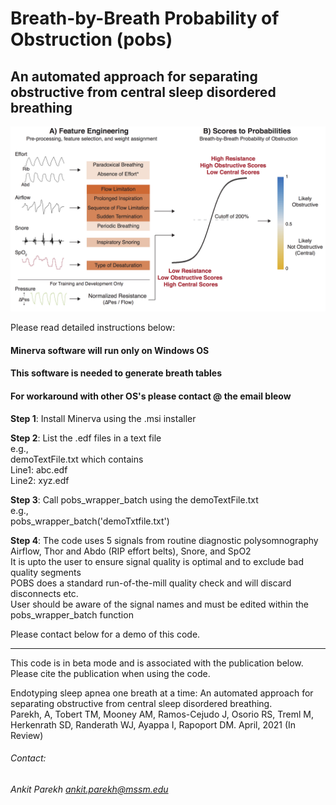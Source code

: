 # Breath-by-Breath Probability of Obstruction (pobs)
## An automated approach for separating obstructive from central sleep disordered breathing

<img src="https://github.com/aparek/pobs/blob/5b2d2de9b56516cadc62a90b3fbfbedaf86a1447/docs/version1_Artboard%201.png" alt="approach" width="600"/>

Please read detailed instructions below:

#### Minerva software will run only on Windows OS  
#### This software is needed to generate breath tables  
#### For workaround with other OS's please contact @ the email bleow  

**Step 1**: Install Minerva using the .msi installer

**Step 2**: List the .edf files in a text file  
        e.g.,  
        demoTextFile.txt which contains  
        Line1: abc.edf  
        Line2: xyz.edf  

**Step 3**: Call pobs_wrapper_batch using the demoTextFile.txt  
        e.g.,   
        pobs_wrapper_batch('demoTxtfile.txt')  
        
**Step 4**: The code uses 5 signals from routine diagnostic polysomnography  
        Airflow, Thor and Abdo (RIP effort belts), Snore, and SpO2  
        It is upto the user to ensure signal quality is optimal and to exclude bad quality segments  
        POBS does a standard run-of-the-mill quality check and will discard disconnects etc.   
        User should be aware of the signal names and must be edited within the pobs_wrapper_batch function  



Please contact below for a demo of this code.    

------------------------------  
This code is in beta mode and is associated with the publication below. Please cite the publication when using the code. 

Endotyping sleep apnea one breath at a time: An automated approach for separating obstructive from central sleep disordered breathing.  
Parekh, A, Tobert TM, Mooney AM, Ramos-Cejudo J, Osorio RS, Treml M, Herkenrath SD, Randerath WJ, Ayappa I, Rapoport DM. April, 2021 (In Review)

###### Contact:
###### Ankit Parekh ankit.parekh@mssm.edu
